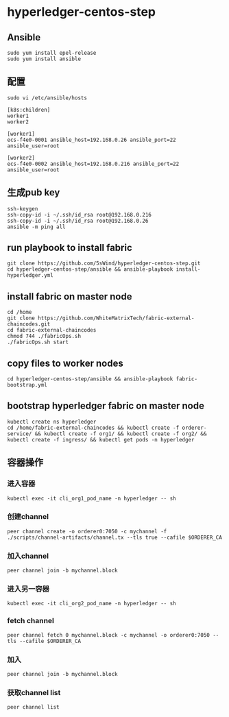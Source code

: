 # hyperledger-centos-step

## Ansible
```
sudo yum install epel-release
sudo yum install ansible
```
## 配置
```
sudo vi /etc/ansible/hosts
```
```
[k8s:children]
worker1
worker2

[worker1]
ecs-f4e0-0001 ansible_host=192.168.0.26 ansible_port=22 ansible_user=root

[worker2]
ecs-f4e0-0002 ansible_host=192.168.0.216 ansible_port=22 ansible_user=root
```
## 生成pub key
```
ssh-keygen
ssh-copy-id -i ~/.ssh/id_rsa root@192.168.0.216
ssh-copy-id -i ~/.ssh/id_rsa root@192.168.0.26
ansible -m ping all
```

## run playbook to install fabric
```
git clone https://github.com/5sWind/hyperledger-centos-step.git
cd hyperledger-centos-step/ansible && ansible-playbook install-hyperledger.yml
```

## install fabric on master node
```
cd /home
git clone https://github.com/WhiteMatrixTech/fabric-external-chaincodes.git
cd fabric-external-chaincodes
chmod 744 ./fabricOps.sh
./fabricOps.sh start
```

## copy files to worker nodes
```
cd hyperledger-centos-step/ansible && ansible-playbook fabric-bootstrap.yml
```

## bootstrap hyperledger fabric on master node
```
kubectl create ns hyperledger
cd /home/fabric-external-chaincodes && kubectl create -f orderer-service/ && kubectl create -f org1/ && kubectl create -f org2/ && kubectl create -f ingress/ && kubectl get pods -n hyperledger
```

## 容器操作
### 进入容器
```
kubectl exec -it cli_org1_pod_name -n hyperledger -- sh
```

### 创建channel
```
peer channel create -o orderer0:7050 -c mychannel -f ./scripts/channel-artifacts/channel.tx --tls true --cafile $ORDERER_CA
```

### 加入channel
```
peer channel join -b mychannel.block
```

### 进入另一容器
```
kubectl exec -it cli_org2_pod_name -n hyperledger -- sh
```

### fetch channel
```
peer channel fetch 0 mychannel.block -c mychannel -o orderer0:7050 --tls --cafile $ORDERER_CA
```

### 加入
```
peer channel join -b mychannel.block
```

### 获取channel list
```
peer channel list
```
